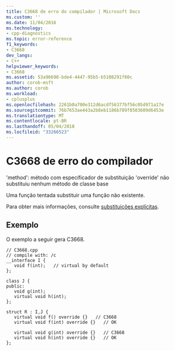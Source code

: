 ```yaml
---
title: C3668 de erro do compilador | Microsoft Docs
ms.custom: ''
ms.date: 11/04/2016
ms.technology:
- cpp-diagnostics
ms.topic: error-reference
f1_keywords:
- C3668
dev_langs:
- C++
helpviewer_keywords:
- C3668
ms.assetid: 53a96698-bde4-4447-95b5-b5108291f60c
author: corob-msft
ms.author: corob
ms.workload:
- cplusplus
ms.openlocfilehash: 2261b0a700e312d6acdf56377bf56c05d971a17e
ms.sourcegitcommit: 76b7653ae443a2b8eb1186b789f8503609d6453e
ms.translationtype: MT
ms.contentlocale: pt-BR
ms.lasthandoff: 05/04/2018
ms.locfileid: "33266523"
---
```

# <a name="compiler-error-c3668"></a>C3668 de erro do compilador
'method': método com especificador de substituição 'override' não substituiu nenhum método de classe base  
  
 Uma função tentada substituir uma função não existente.  
  
 Para obter mais informações, consulte [substituições explícitas](../../windows/explicit-overrides-cpp-component-extensions.md).  
  
## <a name="example"></a>Exemplo  
 O exemplo a seguir gera C3668.  
  
```  
// C3668.cpp  
// compile with: /c  
__interface I {  
   void f(int);   // virtual by default  
};  
  
class J {  
public:  
   void g(int);  
   virtual void h(int);  
};  
  
struct R : I,J {  
   virtual void f() override {}   // C3668  
   virtual void f(int) override {}   // OK  
  
   virtual void g(int) override {}   // C3668  
   virtual void h(int) override {}   // OK  
};  
```
